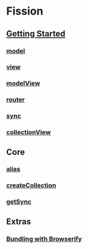 # Fission

## [Getting Started](https://github.com/fissionjs/fission/tree/master/docs/gettingStarted.md)


### [model](https://github.com/fissionjs/fission/tree/master/docs/model.md)
### [view](https://github.com/fissionjs/fission/tree/master/docs/view.md)
### [modelView](https://github.com/fissionjs/fission/tree/master/docs/modelView.md)
### [router](https://github.com/fissionjs/fission/tree/master/docs/router.md)
### [sync](https://github.com/fissionjs/fission/tree/master/docs/sync.md)
### [collectionView](https://github.com/fissionjs/fission/tree/master/docs/collectionView.md)


## Core

### [alias](https://github.com/fissionjs/fission/tree/master/docs/core/alias.md)
### [createCollection](https://github.com/fissionjs/fission/tree/master/docs/core/createCollection.md)
### [getSync](https://github.com/fissionjs/fission/tree/master/docs/core/getSync.md)


## Extras

### [Bundling with Browserify](/fission/tree/master/docs/browserify.md)
